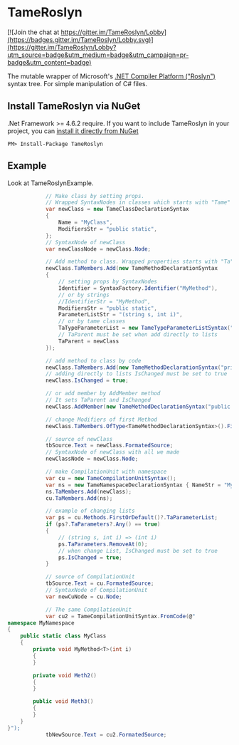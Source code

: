 # TameRoslyn

[![Join the chat at https://gitter.im/TameRoslyn/Lobby](https://badges.gitter.im/TameRoslyn/Lobby.svg)](https://gitter.im/TameRoslyn/Lobby?utm_source=badge&utm_medium=badge&utm_campaign=pr-badge&utm_content=badge)

The mutable wrapper of Microsoft's [.NET Compiler Platform ("Roslyn")](https://github.com/dotnet/roslyn) syntax tree.
For simple manipulation of C# files.

## Install TameRoslyn via NuGet

.Net Framework >= 4.6.2 require.
If you want to include TameRoslyn in your project, you can [install it directly from NuGet](https://www.nuget.org/packages/TameRoslyn/)

```
PM> Install-Package TameRoslyn
```

## Example
Look at TameRoslynExample.
```csharp
            // Make class by setting props.
            // Wrapped SyntaxNodes in classes which starts with "Tame"
            var newClass = new TameClassDeclarationSyntax
            {
                Name = "MyClass",
                ModifiersStr = "public static",
            };
            // SyntaxNode of newClass
            var newClassNode = newClass.Node;

            // Add method to class. Wrapped properties starts with "Ta"
            newClass.TaMembers.Add(new TameMethodDeclarationSyntax
            {
                // setting props by SyntaxNodes
                Identifier = SyntaxFactory.Identifier("MyMethod"),
                // or by strings
                //IdentifierStr = "MyMethod",
                ModifiersStr = "public static",
                ParameterListStr = "(string s, int i)",
                // or by tame classes
                TaTypeParameterList = new TameTypeParameterListSyntax("<T>"),
                // TaParent must be set when add directly to lists
                TaParent = newClass
            });

            // add method to class by code
            newClass.TaMembers.Add(new TameMethodDeclarationSyntax("private void Meth2() {}") { TaParent = newClass });
            // adding directly to lists IsChanged must be set to true
            newClass.IsChanged = true;

            // or add member by AddMember method 
            // It sets TaParent and IsChanged
            newClass.AddMember(new TameMethodDeclarationSyntax("public void Meth3() {}"));

            // change Modifiers of first Method
            newClass.TaMembers.OfType<TameMethodDeclarationSyntax>().FirstOrDefault()?.SetModifiersStr("private");

            // source of newClass
            tbSource.Text = newClass.FormatedSource;
            // SyntaxNode of newClass with all we made
            newClassNode = newClass.Node;

            // make CompilationUnit with namespace
            var cu = new TameCompilationUnitSyntax();
            var ns = new TameNamespaceDeclarationSyntax { NameStr = "MyNamespace" };
            ns.TaMembers.Add(newClass);
            cu.TaMembers.Add(ns);

            // example of changing lists
            var ps = cu.Methods.FirstOrDefault()?.TaParameterList;
            if (ps?.TaParameters?.Any() == true)
            {
                // (string s, int i) => (int i)
                ps.TaParameters.RemoveAt(0);
                // when change List, IsChanged must be set to true
                ps.IsChanged = true;
            }

            // source of CompilationUnit
            tbSource.Text = cu.FormatedSource;
            // SyntaxNode of CompilationUnit
            var newCuNode = cu.Node;

            // The same CompilationUnit
            var cu2 = TameCompilationUnitSyntax.FromCode(@"
namespace MyNamespace
{
    public static class MyClass
    {
        private void MyMethod<T>(int i)
        {
        }

        private void Meth2()
        {
        }

        public void Meth3()
        {
        }
    }
}");
            tbNewSource.Text = cu2.FormatedSource;

```
